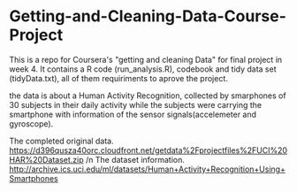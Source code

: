 # Getting-and-Cleaning-Data-Course-Project

This is a repo for Coursera's "getting and cleaning Data" for final project in week 4. It contains a R code  (run_analysis.R), codebook and tidy data set (tidyData.txt), all of them requiriments to aprove the project.

the data is about a Human Activity Recognition, collected by smarphones of 30 subjects  in their daily activity while the subjects were carrying the smartphone with information of the sensor signals(accelemeter and gyroscope).

The completed original data.  
https://d396qusza40orc.cloudfront.net/getdata%2Fprojectfiles%2FUCI%20HAR%20Dataset.zip
/n
The dataset information.
http://archive.ics.uci.edu/ml/datasets/Human+Activity+Recognition+Using+Smartphones


